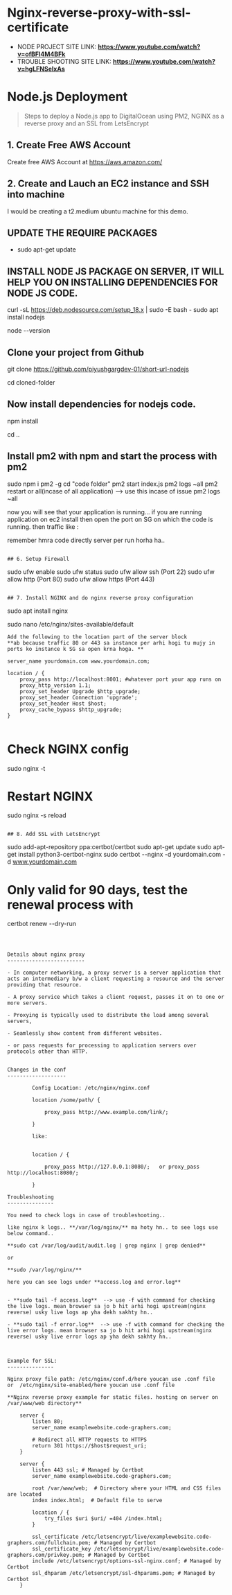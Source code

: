 # Nginx-reverse-proxy-with-ssl-certificate

- NODE PROJECT SITE LINK: **https://www.youtube.com/watch?v=ofBFl4M4BFk**
- TROUBLE SHOOTING SITE LINK: **https://www.youtube.com/watch?v=hgLFNSelxAs**


# Node.js Deployment

> Steps to deploy a Node.js app to DigitalOcean using PM2, NGINX as a reverse proxy and an SSL from LetsEncrypt

## 1. Create Free AWS Account
Create free AWS Account at https://aws.amazon.com/

## 2. Create and Lauch an EC2 instance and SSH into machine
I would be creating a t2.medium ubuntu machine for this demo.


## UPDATE THE REQUIRE PACKAGES

- sudo apt-get update

## INSTALL NODE JS PACKAGE ON SERVER, IT WILL HELP YOU ON INSTALLING DEPENDENCIES FOR NODE JS CODE.

curl -sL https://deb.nodesource.com/setup_18.x | sudo -E bash -
sudo apt install nodejs

node --version

## Clone your project from Github

git clone https://github.com/piyushgargdev-01/short-url-nodejs

cd cloned-folder

## Now install dependencies for nodejs code.

npm install

cd .. 

## Install pm2 with npm and start the process with pm2

sudo npm i pm2 -g
cd "code folder"
pm2 start index.js
pm2 logs ~all
pm2 restart <application name> or all(incase of all application)  --> use this incase of issue
pm2 logs ~all


now you will see that your application is running... if you are running application on ec2 install then open the port on SG on which the code is running. then traffic like <ec2 instance public-ip>:<code-port> 

remember hmra code directly server per run horha ha..

```

## 6. Setup Firewall
```
sudo ufw enable
sudo ufw status
sudo ufw allow ssh (Port 22)
sudo ufw allow http (Port 80)
sudo ufw allow https (Port 443)
```

## 7. Install NGINX and do nginx reverse proxy configuration
```
sudo apt install nginx

sudo nano /etc/nginx/sites-available/default  
```
Add the following to the location part of the server block             **ab because traffic 80 or 443 sa instance per arhi hogi tu mujy in ports ko instance k SG sa open krna hoga. **
```
    server_name yourdomain.com www.yourdomain.com;

    location / {
        proxy_pass http://localhost:8001; #whatever port your app runs on
        proxy_http_version 1.1;
        proxy_set_header Upgrade $http_upgrade;
        proxy_set_header Connection 'upgrade';
        proxy_set_header Host $host;
        proxy_cache_bypass $http_upgrade;
    }
```
```
# Check NGINX config
sudo nginx -t

# Restart NGINX
sudo nginx -s reload
```

## 8. Add SSL with LetsEncrypt
```
sudo add-apt-repository ppa:certbot/certbot
sudo apt-get update
sudo apt-get install python3-certbot-nginx
sudo certbot --nginx -d yourdomain.com -d www.yourdomain.com

# Only valid for 90 days, test the renewal process with
certbot renew --dry-run
```



Details about nginx proxy
-------------------------

- In computer networking, a proxy server is a server application that acts an intermediary b/w a client requesting a resource and the server providing that resource.

- A proxy service which takes a client request, passes it on to one or more servers.

- Proxying is typically used to distribute the load among several servers, 

- Seamlessly show content from different websites.

- or pass requests for processing to application servers over protocols other than HTTP.


Changes in the conf
-------------------

        Config Location: /etc/nginx/nginx.conf
        
        location /some/path/ {
        
            proxy_pass http://www.example.com/link/;
        
        }
        
        like:
        
        
        location / {
        
            proxy_pass http://127.0.0.1:8080/;   or proxy_pass http://localhost:8080/; 
         
        }

Troubleshooting
---------------

You need to check logs in case of troubleshooting..

like nginx k logs.. **/var/log/nginx/** ma hoty hn.. to see logs use below command..

**sudo cat /var/log/audit/audit.log | grep nginx | grep denied**

or 

**sudo /var/log/nginx/**

here you can see logs under **access.log and error.log**


- **sudo tail -f access.log**  --> use -f with command for checking the live logs. mean browser sa jo b hit arhi hogi upstream(nginx reverse) usky live logs ap yha dekh sakhty hn..

- **sudo tail -f error.log**  --> use -f with command for checking the live error logs. mean browser sa jo b hit arhi hogi upstream(nginx reverse) usky live error logs ap yha dekh sakhty hn..



Example for SSL:
---------------

Nginx proxy file path: /etc/nginx/conf.d/here youcan use .conf file   or  /etc/nginx/site-enabled/here youcan use .conf file

**Nginx reverse proxy example for static files. hosting on server on /var/www/web directory**
    
    server {
        listen 80;
        server_name examplewebsite.code-graphers.com;
    
        # Redirect all HTTP requests to HTTPS
        return 301 https://$host$request_uri;
    }
    
    server {
        listen 443 ssl; # Managed by Certbot
        server_name examplewebsite.code-graphers.com;
    
        root /var/www/web;  # Directory where your HTML and CSS files are located
        index index.html;  # Default file to serve
    
        location / {
            try_files $uri $uri/ =404 /index.html;
        }
    
        ssl_certificate /etc/letsencrypt/live/examplewebsite.code-graphers.com/fullchain.pem; # Managed by Certbot
        ssl_certificate_key /etc/letsencrypt/live/examplewebsite.code-graphers.com/privkey.pem; # Managed by Certbot
        include /etc/letsencrypt/options-ssl-nginx.conf; # Managed by Certbot
        ssl_dhparam /etc/letsencrypt/ssl-dhparams.pem; # Managed by Certbot
    }


